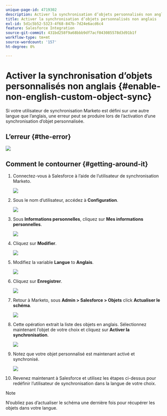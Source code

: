 ```yaml
---
unique-page-id: 4719302
description: Activer la synchronisation d’objets personnalisés non anglais - Documents Marketo - Documentation du produit
title: Activer la synchronisation d’objets personnalisés non anglais
exl-id: 5d1c5b52-5323-4f68-847b-7d24e6acd6c4
feature: Salesforce Integration
source-git-commit: 431bd258f9a68bbb9df7acf043085578d3d91b1f
workflow-type: tm+mt
source-wordcount: '157'
ht-degree: 0%

---
```


# Activer la synchronisation d’objets personnalisés non anglais {#enable-non-english-custom-object-sync}

Si votre utilisateur de synchronisation Marketo est défini sur une autre langue que l’anglais, une erreur peut se produire lors de l’activation d’une synchronisation d’objet personnalisée.

## L’erreur {#the-error}

![](assets/image2014-12-10-13-3a17-3a51.png)

## Comment le contourner {#getting-around-it}

1. Connectez-vous à Salesforce à l’aide de l’utilisateur de synchronisation Marketo.

   ![](assets/image2014-12-10-13-3a18-3a1.png)

1. Sous le nom d’utilisateur, accédez à **Configuration**.

   ![](assets/image2014-12-10-13-3a18-3a11.png)

1. Sous **Informations personnelles**, cliquez sur **Mes informations personnelles**.

   ![](assets/image2014-12-10-13-3a18-3a22.png)

1. Cliquez sur **Modifier**.

   ![](assets/image2014-12-10-13-3a18-3a32.png)

1. Modifiez la variable **Langue** to **Anglais**.

   ![](assets/image2014-12-10-13-3a18-3a45.png)

1. Cliquez sur **Enregistrer**.

   ![](assets/image2014-12-10-13-3a18-3a55.png)

1. Retour à Marketo, sous **Admin > Salesforce > Objets** click **Actualiser le schéma**.

   ![](assets/image2014-12-10-13-3a19-3a6.png)

1. Cette opération extrait la liste des objets en anglais. Sélectionnez maintenant l’objet de votre choix et cliquez sur **Activer la synchronisation**.

   ![](assets/image2014-12-10-13-3a19-3a16.png)

1. Notez que votre objet personnalisé est maintenant activé et synchronisé.

   ![](assets/image2014-12-10-13-3a19-3a26.png)

1. Revenez maintenant à Salesforce et utilisez les étapes ci-dessus pour redéfinir l’utilisateur de synchronisation dans la langue de votre choix.

>[!NOTE]
>
>N’oubliez pas d’actualiser le schéma une dernière fois pour récupérer les objets dans votre langue.
